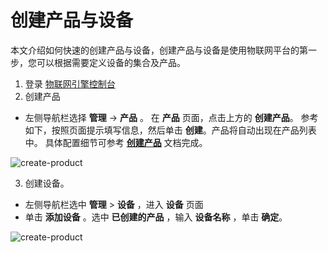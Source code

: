 # 创建产品与设备

本文介绍如何快速的创建产品与设备，创建产品与设备是使用物联网平台的第一步，您可以根据需要定义设备的集合及产品。


1. 登录 [物联网引擎控制台](https://iot-console.jdcloud.com/core)
2. 创建产品
- 左侧导航栏选择 **管理** -> **产品** 。 在 **产品** 页面，点击上方的 **创建产品**。 参考如下，按照页面提示填写信息，然后单击 **创建**。产品将自动出现在产品列表中。
具体配置细节可参考 [**创建产品**](../Operation-Guide/Create-Product.md) 文档完成。

![create-product](../../../../image/IoT/IoT-Engine/CreateProduct.png)


3. 创建设备。
- 左侧导航栏选中 **管理** > **设备** ，进入 **设备** 页面
- 单击 **添加设备** 。选中 **已创建的产品** ，输入 **设备名称** ，单击 **确定**。

![create-product](../../../../image/IoT/IoT-Engine/CreateSingleDevice.png)


